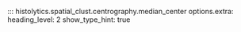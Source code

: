 ::: histolytics.spatial_clust.centrography.median_center
    options.extra:
      heading_level: 2
      show_type_hint: true

